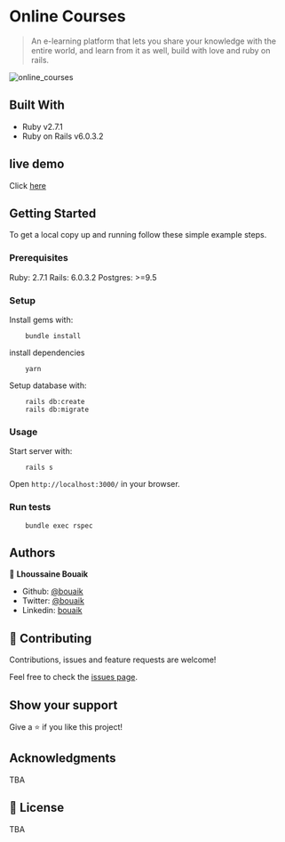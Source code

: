 # Online Courses

> An e-learning platform that lets you share your knowledge with the entire world, and learn from it as well, build with love and ruby on rails.

![online_courses](https://user-images.githubusercontent.com/45256093/98943457-d1c40400-24ef-11eb-9064-6826af118404.png)



## Built With

- Ruby v2.7.1
- Ruby on Rails v6.0.3.2

## live demo
Click [here](https://onlinecourses101.herokuapp.com/)

## Getting Started

To get a local copy up and running follow these simple example steps.

### Prerequisites

Ruby: 2.7.1
Rails: 6.0.3.2
Postgres: >=9.5

### Setup

Install gems with:

```
    bundle install
```

install dependencies
```
    yarn
```

Setup database with:

```
    rails db:create
    rails db:migrate
```



### Usage

Start server with:

```
    rails s
```

Open `http://localhost:3000/` in your browser.

### Run tests

```
    bundle exec rspec
```

## Authors

👤 **Lhoussaine Bouaik**
- Github: [@bouaik](https://github.com/bouaik)
- Twitter: [@bouaik](https://twitter.com/LhoussaineBoua1 )
- Linkedin: [bouaik](https://www.linkedin.com/in/lhoussainebouaik/)

## 🤝 Contributing

Contributions, issues and feature requests are welcome!

Feel free to check the [issues page](issues/).

## Show your support

Give a ⭐️ if you like this project!

## Acknowledgments

TBA

## 📝 License

TBA

